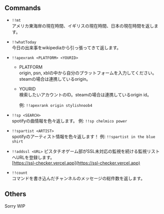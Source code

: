 ## Commands

- `!!mt`  
アメリカ東海岸の現在時間、イギリスの現在時間、日本の現在時間を返します。

- `!!whatToday`  
今日の出来事をwikipediaから引っ張ってきて返します。

- `!!apexrank <PLATFORM> <YOURID>`  
  - PLATFORM  
  origin, psn, xblの中から自分のプラットフォームを入力してください。steamの場合は連携しているorigin。

  - YOURID  
  検索したいアカウントのID。steamの場合は連携しているorigin id。

    例: `!!apexrank origin stylishnoob4`

- `!!sp <SEARCH>`  
spotifyの曲情報を色々返します。
例: `!!sp chelmico power`

- `!!spartist <ARTIST>`  
spotifyのアーティスト情報を色々返します！  例: `!!spartist in the blue shirt`

- `!!addssl <URL>` 
ピスタチオゲーム部がSSL未対応の監視を続ける監視リストへURLを登録します。  
[https://ssl-checker.vercel.app](https://ssl-checker.vercel.app)

- `!!count`  
コマンドを書き込んだチャンネルのメッセージの総件数を返します。

## Others

Sorry WIP
